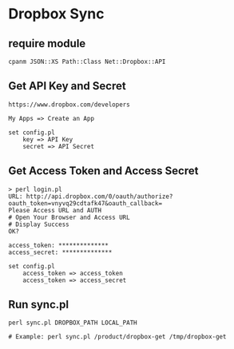 # Dropbox Sync

## require module

    cpanm JSON::XS Path::Class Net::Dropbox::API

## Get API Key and Secret

    https://www.dropbox.com/developers

    My Apps => Create an App

    set config.pl
        key => API Key
        secret => API Secret

## Get Access Token and Access Secret

    > perl login.pl
    URL: http://api.dropbox.com/0/oauth/authorize?oauth_token=vnyvq29cdtafk47&oauth_callback=
    Please Access URL and AUTH
    # Open Your Browser and Access URL
    # Display Success
    OK?

    access_token: **************
    access_secret: **************

    set config.pl
        access_token => access_token
        access_token => access_secret

## Run sync.pl

    perl sync.pl DROPBOX_PATH LOCAL_PATH

    # Example: perl sync.pl /product/dropbox-get /tmp/dropbox-get
